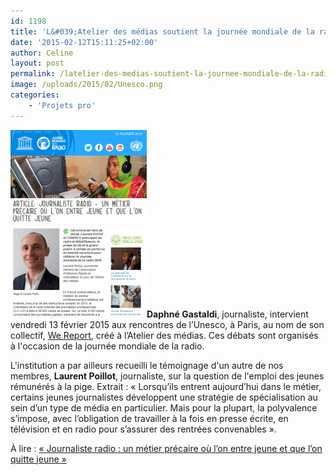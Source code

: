 ```yaml
---
id: 1198
title: 'L&#039;Atelier des médias soutient la journée mondiale de la radio'
date: '2015-02-12T15:11:25+02:00'
author: Celine
layout: post
permalink: /latelier-des-medias-soutient-la-journee-mondiale-de-la-radio/
image: /uploads/2015/02/Unesco.png
categories:
    - 'Projets pro'
---
```


[![Capture article sur le journalisme radio](/uploads/2015/02/Unesco.png)](/uploads/2015/02/Unesco.png)**Daphné Gastaldi**, journaliste, intervient vendredi 13 février 2015 aux rencontres de l’Unesco, à Paris, au nom de son collectif, [We Report](http://www.wereport.fr/ "We report un collectif de journalistes made in Atelier des médias"), créé à l’Atelier des médias. Ces débats sont organisés à l'occasion de la journée mondiale de la radio.

L'institution a par ailleurs recueilli le témoignage d'un autre de nos membres, **Laurent Poillot**, journaliste, sur la question de l'emploi des jeunes rémunérés à la pige. Extrait : « Lorsqu’ils entrent aujourd’hui dans le métier, certains jeunes journalistes développent une stratégie de spécialisation au sein d’un type de média en particulier. Mais pour la plupart, la polyvalence s’impose, avec l’obligation de travailler à la fois en presse écrite, en télévision et en radio pour s’assurer des rentrées convenables ».

À lire : [« Journaliste radio : un métier précaire où l’on entre jeune et que l’on quitte jeune »](http://www.diamundialradio.org/?q=fr/content/article-journaliste-radio-–-métier-précaire-l’-jeune-l’-quitte-jeune "Article journaliste radio")

